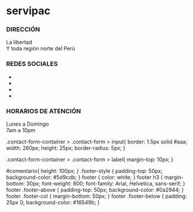 # servipac
<div class="footer-container"></div>
    <footer class="text-center footer-style">
      <div class="container">
          <div class="row">
              <div class="col-md-4 footer-col">
                  <h3>DIRECCIÓN</h3>
                  <p>
                    La libertad  <br />
                    Y toda región norte del Perú
                  </p>
              </div>
              <div class="col-md-4 footer-col">
                  <h3>REDES SOCIALES</h3>
                  <ul class="list-inline">
                      <li>
                          <a  target="_blank" href="#" class="btn-social btn-outline"><i class="fa fa-fw fa-facebook"></i></a>
                      </li>
                      <li>
                          <a  target="_blank" href="#" class="btn-social btn-outline"><i class="fa fa-fw fa-linkedin"></i></a>
                      </li>
                      <li>
                          <a  target="_blank" href="#" class="btn-social btn-outline"><i class="fa fa-fw fa-phone"></i></a>
                      </li>
                      <li>
                        <a  target="_blank" href="#" class="btn-social btn-outline"><i class="fa fa-fw fa-envelope"></i></a>
                    </li>
                  </ul>
              </div>
              <div class="col-md-4 footer-col">
                  <h3>HORARIOS DE ATENCIÓN</h3>
                  <p>
                    Lunes a Domingo <br/>
                    7am a 10pm
                  </p>
              </div>
          </div>
      </div>
      
      
.contact-form-container > .contact-form > input{
    border: 1.5px solid #aaa;
    width: 260px;
    height: 25px;
    border-radius: 5px;
}

.contact-form-container > .contact-form > label{
    margin-top: 10px;
}

#comentario{
    height: 100px;
}
.footer-style {
    padding-top: 50px;
    background-color: #5d9cdb;
}
footer {
  color: white;
}
footer h3 {
  margin-bottom: 30px;
    font-weight: 800;
    font-family: Arial, Helvetica, sans-serif;
}
footer .footer-above {
  padding-top: 50px;
  background-color: #0a2944;
}
footer .footer-col {
  margin-bottom: 50px;
}
footer .footer-below {
  padding: 25px 0;
  background-color: #16549b;
}
